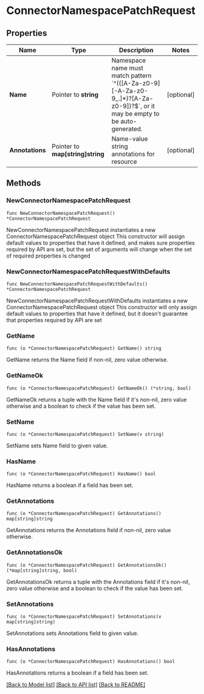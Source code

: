 # ConnectorNamespacePatchRequest

## Properties

Name | Type | Description | Notes
------------ | ------------- | ------------- | -------------
**Name** | Pointer to **string** | Namespace name must match pattern &#x60;^(([A-Za-z0-9][-A-Za-z0-9_.]*)?[A-Za-z0-9])?$&#x60;, or it may be empty to be auto-generated. | [optional] 
**Annotations** | Pointer to **map[string]string** | Name-value string annotations for resource | [optional] 

## Methods

### NewConnectorNamespacePatchRequest

`func NewConnectorNamespacePatchRequest() *ConnectorNamespacePatchRequest`

NewConnectorNamespacePatchRequest instantiates a new ConnectorNamespacePatchRequest object
This constructor will assign default values to properties that have it defined,
and makes sure properties required by API are set, but the set of arguments
will change when the set of required properties is changed

### NewConnectorNamespacePatchRequestWithDefaults

`func NewConnectorNamespacePatchRequestWithDefaults() *ConnectorNamespacePatchRequest`

NewConnectorNamespacePatchRequestWithDefaults instantiates a new ConnectorNamespacePatchRequest object
This constructor will only assign default values to properties that have it defined,
but it doesn't guarantee that properties required by API are set

### GetName

`func (o *ConnectorNamespacePatchRequest) GetName() string`

GetName returns the Name field if non-nil, zero value otherwise.

### GetNameOk

`func (o *ConnectorNamespacePatchRequest) GetNameOk() (*string, bool)`

GetNameOk returns a tuple with the Name field if it's non-nil, zero value otherwise
and a boolean to check if the value has been set.

### SetName

`func (o *ConnectorNamespacePatchRequest) SetName(v string)`

SetName sets Name field to given value.

### HasName

`func (o *ConnectorNamespacePatchRequest) HasName() bool`

HasName returns a boolean if a field has been set.

### GetAnnotations

`func (o *ConnectorNamespacePatchRequest) GetAnnotations() map[string]string`

GetAnnotations returns the Annotations field if non-nil, zero value otherwise.

### GetAnnotationsOk

`func (o *ConnectorNamespacePatchRequest) GetAnnotationsOk() (*map[string]string, bool)`

GetAnnotationsOk returns a tuple with the Annotations field if it's non-nil, zero value otherwise
and a boolean to check if the value has been set.

### SetAnnotations

`func (o *ConnectorNamespacePatchRequest) SetAnnotations(v map[string]string)`

SetAnnotations sets Annotations field to given value.

### HasAnnotations

`func (o *ConnectorNamespacePatchRequest) HasAnnotations() bool`

HasAnnotations returns a boolean if a field has been set.


[[Back to Model list]](../README.md#documentation-for-models) [[Back to API list]](../README.md#documentation-for-api-endpoints) [[Back to README]](../README.md)


